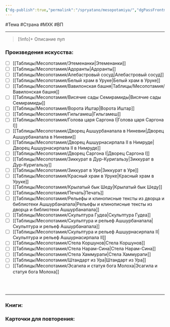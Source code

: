 ```yaml
---
{"dg-publish":true,"permalink":"/spryatano/mesopotamiya/","dgPassFrontmatter":true}
---
```


#Тема #Страна #МХК #ВП 

---

> [!info]+ Описание
> пуп
### Произведения искусства:
- [ ] [[Таблицы/Месопотамия/Этеменанки\|Этеменанки]]
- [ ] [[Таблицы/Месопотамия/Адоранты\|Адоранты]]
- [ ] [[Таблицы/Месопотамия/Алебастровый сосуд\|Алебастровый сосуд]]
- [ ] [[Таблицы/Месопотамия/Белый храм в Уруке\|Белый храм в Уруке]]
- [ ] [[Таблицы/Месопотамия/Вавилонская башня\|Таблицы/Месопотамия/Вавилонская башня]]
- [ ] [[Таблицы/Месопотамия/Висячие сады Семирамиды\|Висячие сады Семирамиды]]
- [ ] [[Таблицы/Месопотамия/Ворота Иштар\|Ворота Иштар]]
- [ ] [[Таблицы/Месопотамия/Гильгамеш\|Гильгамеш]]
- [ ] [[Таблицы/Месопотамия/Голова царя Саргона I\|Голова царя Саргона I]]
- [ ] [[Таблицы/Месопотамия/Дворец Ашшурбанапала в Ниневии\|Дворец Ашшурбанапала в Ниневии]]
- [ ] [[Таблицы/Месопотамия/Дворец Ашшурнасирпала II в Нимруде\|Дворец Ашшурнасирпала II в Нимруде]]
- [ ] [[Таблицы/Месопотамия/Дворец Саргона I\|Дворец Саргона I]]
- [ ] [[Таблицы/Месопотамия/Зиккурат в Дур-Куригальзу\|Зиккурат в Дур-Куригальзу]]
- [ ] [[Таблицы/Месопотамия/Зиккурат в Уре\|Зиккурат в Уре]]
- [ ] [[Таблицы/Месопотамия/Красный храм в Уруке\|Красный храм в Уруке]]
- [ ] [[Таблицы/Месопотамия/Крылатый бык Шеду\|Крылатый бык Шеду]]
- [ ] [[Таблицы/Месопотамия/Печать\|Печать]]
- [ ] [[Таблицы/Месопотамия/Рельефы и клинописные тексты из дворца и библиотеки Ашшурбанапала\|Рельефы и клинописные тексты из дворца и библиотеки Ашшурбанапала]]
- [ ] [[Таблицы/Месопотамия/Скульптура Гудеа\|Скульптура Гудеа]]
- [ ] [[Таблицы/Месопотамия/Скульптура и рельеф Ашшурбанапала\|Скульптура и рельеф Ашшурбанапала]]
- [ ] [[Таблицы/Месопотамия/Скульптура и рельеф Ашшурнасирпала II\|Скульптура и рельеф Ашшурнасирпала II]]
- [ ] [[Таблицы/Месопотамия/Стела Коршунов\|Стела Коршунов]]
- [ ] [[Таблицы/Месопотамия/Стела Нарам-Сина\|Стела Нарам-Сина]]
- [ ] [[Таблицы/Месопотамия/Стела Хаммурапи\|Стела Хаммурапи]]
- [ ] [[Таблицы/Месопотамия/Штандарт из Ура\|Штандарт из Ура]]
- [ ] [[Таблицы/Месопотамия/Эсагила и статуя бога Молоха\|Эсагила и статуя бога Молоха]]
### ㅤ
---

### Книги:
### Карточки для повторения: